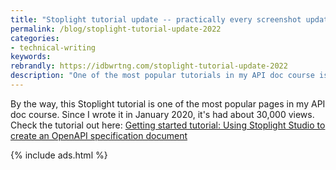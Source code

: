 ```yaml
---
title: "Stoplight tutorial update -- practically every screenshot updated"
permalink: /blog/stoplight-tutorial-update-2022
categories:
- technical-writing
keywords:
rebrandly: https://idbwrtng.com/stoplight-tutorial-update-2022
description: "One of the most popular tutorials in my API doc course is this <a href='/learnapidoc/pubapis_openapis_quickstart_stoplight.html'>getting started tutorial for Stoplight Studio</a>. Stoplight Studio is a tool for creating the OpenAPI specification and generating both reference and tutorial documentation. I recently worked with Stoplight writers to update all the screenshots and other details that have changed over the past year. The tutorial is now fully up to date."
---
```


By the way, this Stoplight tutorial is one of the most popular pages in my API doc course. Since I wrote it in January 2020, it's had about 30,000 views. Check the tutorial out here: <a href='/learnapidoc/pubapis_openapis_quickstart_stoplight.html'>Getting started tutorial: Using Stoplight Studio to create an OpenAPI specification document</a>

{% include ads.html %}